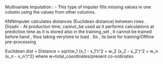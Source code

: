 Multivariate Imputation : - This type of imputer fills missing values in one column using the values from other columns.

KNNImputer calculates distances (Euclidean distance) between rows .
Disadv - 
At production time, cannot_be used as it performs calculations at prediction time as it is stored also in the training_set , it cannot be trained before hand , thus taking verytime to load . So , its best for training/Offline pre-processing

 Euclidean dist = 
      Distance = sqrt{w_1 (x_1 - x_1')^2 + w_2 (x_2 - x_2')^2  + w_n (x_n - x_n')^2}
where w=total_coordinates/present co-ordinates

